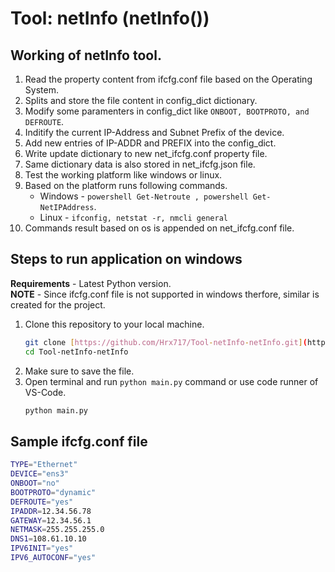 # Tool: netInfo (netInfo())

## Working of netInfo tool.
1. Read the property content from ifcfg.conf file based on the Operating System.
2. Splits and store the file content in config_dict dictionary.
3. Modify some paramenters in config_dict like `ONBOOT, BOOTPROTO, and DEFROUTE`.
4. Inditify the current IP-Address and Subnet Prefix of the device.
5. Add new entries of IP-ADDR and PREFIX into the config_dict.
6. Write update dictionary to new net_ifcfg.conf property file.
7. Same dictionary data is also stored in net_ifcfg.json file.
8. Test the working platform like windows or linux.
9. Based on the platform runs following commands. <br/>
   - Windows - `powershell Get-Netroute , powershell Get-NetIPAddress`.
   - Linux - `ifconfig, netstat -r, nmcli general`
10. Commands result based on os is appended on net_ifcfg.conf file.
   

## Steps to run application on windows

**Requirements** - Latest Python version. <br />
**NOTE** - Since ifcfg.conf file is not supported in windows therfore, similar is created for the project.

1. Clone this repository to your local machine.
   ```bash
   git clone [https://github.com/Hrx717/Tool-netInfo-netInfo.git](https://github.com/Hrx717/Tool-netInfo-netInfo.git)
   cd Tool-netInfo-netInfo
   ```
2. Make sure to save the file.
3. Open terminal and run `python main.py` command or use code runner of VS-Code.
   ```bash
   python main.py
   ```

## Sample ifcfg.conf file

   ```bash
   TYPE="Ethernet"
   DEVICE="ens3"
   ONBOOT="no"
   BOOTPROTO="dynamic"
   DEFROUTE="yes"
   IPADDR=12.34.56.78
   GATEWAY=12.34.56.1
   NETMASK=255.255.255.0
   DNS1=108.61.10.10
   IPV6INIT="yes"
   IPV6_AUTOCONF="yes"
   ```
